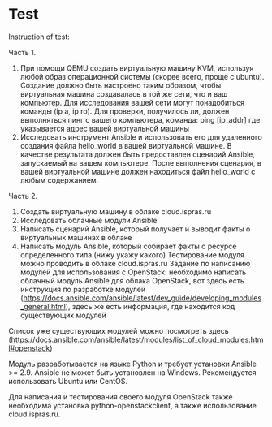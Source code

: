 # Test
Instruction of test:

Часть 1. 
1. При помощи QEMU создать виртуальную машину KVM, используя любой образ операционной системы (скорее всего, проще с ubuntu). Создание должно быть настроено таким образом, чтобы виртуальная машина создавалась в той же сети, что и ваш компьютер. Для исследования вашей сети могут понадобиться команды (ip a, ip ro). Для проверки, получилось ли, должен выполняться пинг с вашего компьютера, команда: ping [ip_addr] где указывается адрес вашей виртуальной машины
2. Исследовать инструмент Ansible и использовать его для удаленного создания файла hello_world в вашей виртуальной машине. В качестве результата должен быть предоставлен сценарий Ansible, запускаемый на вашем компьютере. После выполнения сценария, в вашей виртуальной  машине должен находиться файл hello_world с любым содержанием. 

Часть 2. 
1. Создать виртуальную машину в облаке cloud.ispras.ru
2. Исследовать облачные модули Ansible
3. Написать сценарий Ansible, который получает и выводит факты о виртуальных машинах в облаке 
4. Написать модуль Ansible, который собирает факты о ресурсе определенного типа (нижу укажу какого)
Тестирование модуля можно проводить в облаке cloud.ispras.ru
Задание по написанию модулей для использования с OpenStack: необходимо написать облачный модуль Ansible для облака OpenStack, вот здесь есть инструкция по разработке модулей (https://docs.ansible.com/ansible/latest/dev_guide/developing_modules_general.html), здесь же есть информация, где находится код существующих модулей

Список уже существующих модулей можно посмотреть здесь (https://docs.ansible.com/ansible/latest/modules/list_of_cloud_modules.html#openstack)

Модуль разработывается на языке Python и требует установки Ansible >= 2.9. Ansible не может быть установлен на Windows. Рекомендуется использовать Ubuntu или  CentOS. 

Для написания и тестирования своего модуля OpenStack также необходима установка python-openstackclient, а также использование cloud.ispras.ru. 
